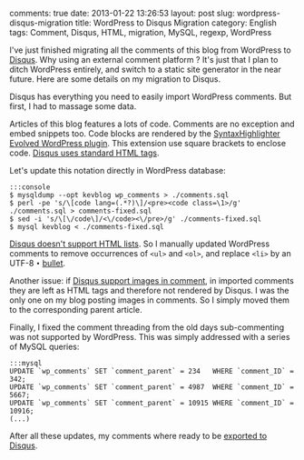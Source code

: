 comments: true
date: 2013-01-22 13:26:53
layout: post
slug: wordpress-disqus-migration
title: WordPress to Disqus Migration
category: English
tags: Comment, Disqus, HTML, migration, MySQL, regexp, WordPress

I've just finished migrating all the comments of this blog from WordPress to [Disqus](http://disqus.com). Why using an external comment platform ? It's just that I plan to ditch WordPress entirely, and switch to a static site generator in the near future. Here are some details on my migration to Disqus.

Disqus has everything you need to easily import WordPress comments. But first, I had to massage some data.

Articles of this blog features a lots of code. Comments are no exception and embed snippets too. Code blocks are rendered by the [SyntaxHighlighter Evolved WordPress plugin](http://wordpress.org/extend/plugins/syntaxhighlighter/). This extension use square brackets to enclose code. [Disqus uses standard HTML tags](http://help.disqus.com/customer/portal/articles/665057).

Let's update this notation directly in WordPress database:

    :::console
    $ mysqldump --opt kevblog wp_comments > ./comments.sql
    $ perl -pe 's/\[code lang=(.*?)\]/<pre><code class=\1>/g' ./comments.sql > comments-fixed.sql
    $ sed -i 's/\[\/code\]/<\/code><\/pre>/g' ./comments-fixed.sql
    $ mysql kevblog < ./comments-fixed.sql

[Disqus doesn't support HTML lists](http://help.disqus.com/customer/portal/articles/466253-what-html-tags-are-allowed-within-comments). So I manually updated WordPress comments to remove occurrences of `<ul>` and `<ol>`, and replace `<li>` by an UTF-8 `•` [bullet](http://en.wikipedia.org/wiki/Bullet_(typography)).

Another issue: if [Disqus support images in comment](http://blog.disqus.com/post/3764930816/fun-with-images), in imported comments they are left as HTML tags and therefore not rendered by Disqus. I was the only one on my blog posting images in comments. So I simply moved them to the corresponding parent article.

Finally, I fixed the comment threading from the old days sub-commenting was not supported by WordPress. This was simply addressed with a series of MySQL queries:

    :::mysql
    UPDATE `wp_comments` SET `comment_parent` = 234   WHERE `comment_ID` = 342;
    UPDATE `wp_comments` SET `comment_parent` = 4987  WHERE `comment_ID` = 5667;
    UPDATE `wp_comments` SET `comment_parent` = 10915 WHERE `comment_ID` = 10916;
    (...)

After all these updates, my comments where ready to be [exported to Disqus](http://help.disqus.com/customer/portal/articles/466255-exporting-comments-from-wordpress-to-disqus).
